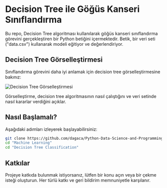 # Decision Tree ile Göğüs Kanseri Sınıflandırma

Bu repo, Decision Tree algoritması kullanılarak göğüs kanseri sınıflandırma görevini gerçekleştiren bir Python betiğini içermektedir. Betik, bir veri seti ("data.csv") kullanarak modeli eğitiyor ve değerlendiriyor.


## Decision Tree Görselleştirmesi

Sınıflandırma görevini daha iyi anlamak için decision tree görselleştirmesine bakınız:


![Decision Tree Görselleştirmesi](https://github.com/dagaca/Python-Data-Science-and-Programming/assets/80363244/2418a31f-f5a9-475e-9ca8-567011f3164c)


Görselleştirme, decision tree algoritmasının nasıl çalıştığını ve veri setinde nasıl kararlar verdiğini açıklar.


## Nasıl Başlamalı?
Aşağıdaki adımları izleyerek başlayabilirsiniz:

```bash
git clone https://github.com/dagaca/Python-Data-Science-and-Programming.git
cd "Machine Learning"
cd "Decision Tree Classification"
```


## Katkılar
Projeye katkıda bulunmak istiyorsanız, lütfen bir konu açın veya bir çekme isteği oluşturun. Her türlü katkı ve geri bildirim memnuniyetle karşılanır.
